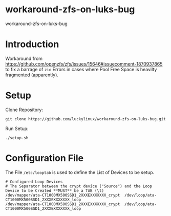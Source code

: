 # workaround-zfs-on-luks-bug
workaround-zfs-on-luks-bug

# Introduction
Workaround from https://github.com/openzfs/zfs/issues/15646#issuecomment-1870937865 to fix a barrage of `zio` Errors in cases where Pool Free Space is heavilty fragmented (apparently).

# Setup
Clone Repository:
```
git clone https://github.com/luckylinux/workaround-zfs-on-luks-bug.git
```

Run Setup:
```
./setup.sh
```

# Configuration File
The File `/etc/looptab` is used to define the List of Devices to be setup.

```
# Configured Loop Devices
# The Separator between the crypt device ("Source") and the Loop Device to be Created **MUST** be a TAB (\t)
/dev/mapper/ata-CT1000MX500SSD1_2XXXEXXXXXXX_crypt	/dev/loop/ata-CT1000MX500SSD1_2XXXEXXXXXXX_loop
/dev/mapper/ata-CT1000MX500SSD1_2XXXEXXXXXXX_crypt	/dev/loop/ata-CT1000MX500SSD1_2XXXEXXXXXXX_loop
```

